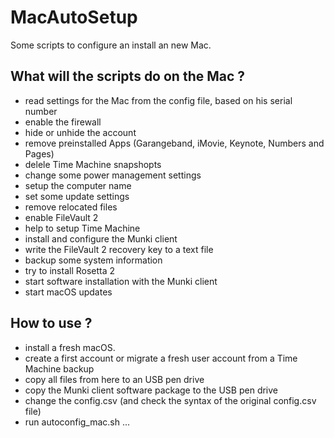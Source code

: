 # MacAutoSetup

Some scripts to configure an install an new Mac.

## What will the scripts do on the Mac ?

- read settings for the Mac from the config file, based on his serial number
- enable the firewall
- hide or unhide the account
- remove preinstalled Apps (Garangeband, iMovie, Keynote, Numbers and Pages)
- delele Time Machine snapshopts
- change some power management settings
- setup the computer name
- set some update settings
- remove relocated files
- enable FileVault 2
- help to setup Time Machine
- install and configure the Munki client
- write the FileVault 2 recovery key to a text file
- backup some system information
- try to install Rosetta 2
- start software installation with the Munki client
- start macOS updates

## How to use ?

- install a fresh macOS.
- create a first account or migrate a fresh user account from a Time Machine backup
- copy all files from here to an USB pen drive
- copy the Munki client software package to the USB pen drive
- change the config.csv (and check the syntax of the original config.csv file)
- run autoconfig_mac.sh ...

